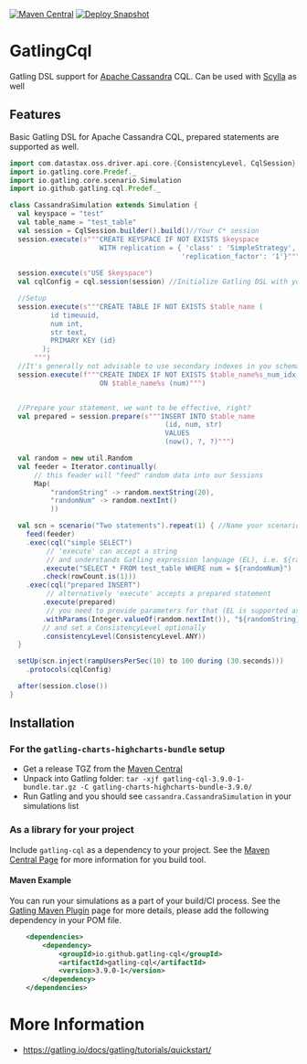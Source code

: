 [![Maven Central](https://maven-badges.herokuapp.com/maven-central/io.github.gatling-cql/gatling-cql/badge.svg?style=flat-square)](https://search.maven.org/artifact/io.github.gatling-cql/gatling-cql) [![Deploy Snapshot](https://github.com/gatling-cql/GatlingCql/actions/workflows/maven_deploy.yml/badge.svg)](https://github.com/gatling-cql/GatlingCql/actions/workflows/maven_deploy.yml)

# GatlingCql

Gatling DSL support for [Apache Cassandra](https://cassandra.apache.org) CQL. Can be used with [Scylla](https://docs.scylladb.com/using-scylla/cassandra-compatibility/) as well

## Features

Basic Gatling DSL for Apache Cassandra CQL, prepared statements are supported as well.

```scala
import com.datastax.oss.driver.api.core.{ConsistencyLevel, CqlSession}
import io.gatling.core.Predef._
import io.gatling.core.scenario.Simulation
import io.github.gatling.cql.Predef._

class CassandraSimulation extends Simulation {
  val keyspace = "test"
  val table_name = "test_table"
  val session = CqlSession.builder().build()//Your C* session
  session.execute(s"""CREATE KEYSPACE IF NOT EXISTS $keyspace 
                      WITH replication = { 'class' : 'SimpleStrategy', 
                                          'replication_factor': '1'}""")
                                          
  session.execute(s"USE $keyspace")
  val cqlConfig = cql.session(session) //Initialize Gatling DSL with your session

  //Setup
  session.execute(s"""CREATE TABLE IF NOT EXISTS $table_name (
          id timeuuid,
          num int,
          str text,
          PRIMARY KEY (id)
        );
      """)
  //It's generally not advisable to use secondary indexes in you schema
  session.execute(f"""CREATE INDEX IF NOT EXISTS $table_name%s_num_idx 
                      ON $table_name%s (num)""")


  //Prepare your statement, we want to be effective, right?
  val prepared = session.prepare(s"""INSERT INTO $table_name 
                                      (id, num, str) 
                                      VALUES 
                                      (now(), ?, ?)""")

  val random = new util.Random
  val feeder = Iterator.continually( 
      // this feader will "feed" random data into our Sessions
      Map(
          "randomString" -> random.nextString(20), 
          "randomNum" -> random.nextInt()
          ))

  val scn = scenario("Two statements").repeat(1) { //Name your scenario
    feed(feeder)
    .exec(cql("simple SELECT") 
         // 'execute' can accept a string 
         // and understands Gatling expression language (EL), i.e. ${randomNum}
        .execute("SELECT * FROM test_table WHERE num = ${randomNum}")
        .check(rowCount.is(1)))
    .exec(cql("prepared INSERT")
         // alternatively 'execute' accepts a prepared statement
        .execute(prepared)
         // you need to provide parameters for that (EL is supported as well)
        .withParams(Integer.valueOf(random.nextInt()), "${randomString}")
        // and set a ConsistencyLevel optionally
        .consistencyLevel(ConsistencyLevel.ANY)) 
  }

  setUp(scn.inject(rampUsersPerSec(10) to 100 during (30.seconds)))
    .protocols(cqlConfig)

  after(session.close())
}
```

## Installation

### For the `gatling-charts-highcharts-bundle` setup

* Get a release TGZ from the [Maven Central](https://repo1.maven.org/maven2/io/github/gatling-cql/gatling-cql/)
* Unpack into Gatling folder: `tar -xjf gatling-cql-3.9.0-1-bundle.tar.gz -C gatling-charts-highcharts-bundle-3.9.0/`
* Run Gatling and you should see `cassandra.CassandraSimulation` in your simulations list

### As a library for your project

Include `gatling-cql` as a dependency to your project. See the [Maven Central Page](https://search.maven.org/artifact/io.github.gatling-cql/gatling-cql/3.9.0-1/jar) for more information for you build tool.

#### Maven Example

You can run your simulations as a part of your build/CI process. See the [Gatling Maven Plugin](https://gatling.io/docs/current/extensions/maven_plugin/) page for more details, please add the following dependency in your POM file.

```xml
    <dependencies>
        <dependency>
            <groupId>io.github.gatling-cql</groupId>
            <artifactId>gatling-cql</artifactId>
            <version>3.9.0-1</version>
        </dependency>
    </dependencies>
```

# More Information

* https://gatling.io/docs/gatling/tutorials/quickstart/
